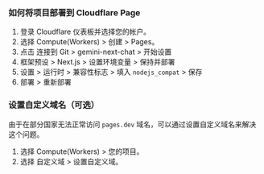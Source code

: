### 如何将项目部署到 Cloudflare Page

1. 登录 Cloudflare 仪表板并选择您的帐户。
2. 选择 Compute(Workers) > 创建 > Pages。
3. 点击 连接到 Git > gemini-next-chat > 开始设置
4. 框架预设 > Next.js > 设置环境变量 > 保持并部署
5. 设置 > 运行时 > 兼容性标志 > 填入 `nodejs_compat` > 保存
6. 部署 > 重新部署

### 设置自定义域名（可选）

由于在部分国家无法正常访问 `pages.dev` 域名，可以通过设置自定义域名来解决这个问题。

1. 选择 Compute(Workers) > 您的项目。
2. 选择 自定义域 > 设置自定义域。
